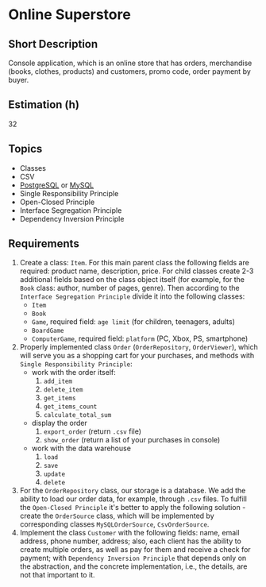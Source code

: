 # Online Superstore

## Short Description

Console application, which is an online store that has orders, merchandise (books, clothes, products)
and customers, promo code, order payment by buyer.

## Estimation (h)

32

## Topics

* Classes
* CSV
* [PostgreSQL](https://www.postgresql.org/) or [MySQL](https://www.mysql.com/)
* Single Responsibility Principle
* Open-Closed Principle
* Interface Segregation Principle
* Dependency Inversion Principle

## Requirements

1. Create a class: `Item`. For this main parent class the following fields are required:
   product name, description, price. For child classes create 2-3 additional fields based on the class object itself
   (for example, for the `Book` class: author, number of pages, genre).
   Then according to the `Interface Segregation Principle` divide it into the following classes:
   * `Item`
   * `Book`
   * `Game`, required field: `age limit` (for children, teenagers, adults)
   * `BoardGame`
   * `ComputerGame`, required field: `platform` (PC, Xbox, PS, smartphone)
2. Properly implemented class `Order` (`OrderRepository`, `OrderViewer`), which will serve you as a shopping cart for your purchases, and methods with `Single Responsibility Principle`:
   * work with the order itself:
     1. `add_item`
     2. `delete_item`
     3. `get_items`
     4. `get_items_count`
     5. `calculate_total_sum`
   * display the order
     1. `export_order` (return `.csv` file)
     2. `show_order` (return a list of your purchases in console)
   * work with the data warehouse
     1. `load`
     2. `save`
     3. `update`
     4. `delete`
3. For the `OrderRepository` class, our storage is a database.
   We add the ability to load our order data, for example, through `.csv` files.
   To fulfill the `Open-Closed Principle` it's better to apply the following solution - create the `OrderSource` class,
   which will be implemented by corresponding classes `MySQLOrderSource`, `CsvOrderSource`.
4. Implement the class `Customer` with the following fields: name, email address, phone number, address;
   also, each client has the ability to create multiple orders, as well as pay for them and receive a check for payment;
   with `Dependency Inversion Principle` that depends only on the abstraction,
   and the concrete implementation, i.e., the details, are not that important to it.
